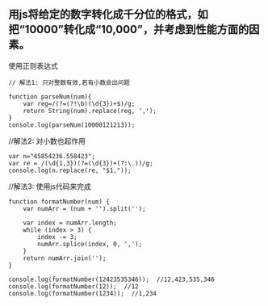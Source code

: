 ## 用js将给定的数字转化成千分位的格式，如把“10000”转化成“10,000”，并考虑到性能方面的因素。

使用正则表达式

    // 解法1: 只对整数有效,若有小数会出问题
    
    function parseNum(num){  
        var reg=/(?=(?!\b)(\d{3})+$)/g;  
        return String(num).replace(reg, ',');  
    }  
    console.log(parseNum(10000121213));

//解法2: 对小数也起作用

    var n="45854236.558423";
    var re = /(\d{1,3})(?=(\d{3})+(?:\.))/g;
    console.log(n.replace(re, "$1,"));

//解法3: 使用js代码来完成
    
    function formatNumber(num) {
        var numArr = (num + '').split('');
    
        var index = numArr.length;
        while (index > 3) {
            index -= 3;
            numArr.splice(index, 0, ',');
        }
        return numArr.join('');
    }
    
    console.log(formatNumber(12423535346));  //12,423,535,346
    console.log(formatNumber(12));  //12
    console.log(formatNumber(1234));  //1,234
